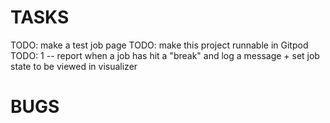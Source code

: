 # TASKS

TODO: make a test job page
TODO: make this project runnable in Gitpod
TODO: 1 -- report when a job has hit a "break" and log a message + set job state to be viewed in visualizer

# BUGS
